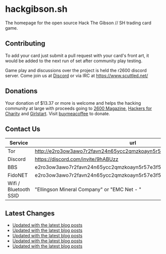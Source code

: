 # hackgibson.sh
The homepage for the open source Hack The Gibson // SH trading card game.


## Contributing

To add your card just submit a pull request with your card's front art, it would be added to the next run of set after community play testing.

Game play and discussions over the project is held the r2600 discord server. Come join us at [Discord](https://discord.com/invite/9hABUzz) or via IRC at https://www.scuttled.net/


## Donations

Your donation of $13.37 or more is welcome and helps the hacking community at large with proceeds going to [2600 Magazine](https://2600.com/), [Hackers for Charity](https://hackersforcharity.org) and [Girlstart](https://girlstart.org).  Visit [buymeacoffee](https://www.buymeacoffee.com/hackgibson.sh) to donate.


## Contact Us

Service | url
-|-
Tor | http://e2ro3ow3awo7r2favn24n65ycc2qmzkoayn5r57e3f56nvjwdcgg32ad.onion
Discord | https://discord.com/invite/9hABUzz
BBS | e2ro3ow3awo7r2favn24n65ycc2qmzkoayn5r57e3f56nvjwdcgg32ad.onion:23
FidoNET | e2ro3ow3awo7r2favn24n65ycc2qmzkoayn5r57e3f56nvjwdcgg32ad.onion:24554
Wifi / Bluetooth SSID | "Ellingson Mineral Company" or "EMC Net - <fidonet address>"

## Latest Changes
<!-- BLOG-POST-LIST:START -->
- [Updated with the latest blog posts](https://github.com/DFW2600/hackgibson.sh/commit/c7a4b2e3ad7acb7efbbb1f539424d6a92b987539)
- [Updated with the latest blog posts](https://github.com/DFW2600/hackgibson.sh/commit/e7e81c699309d992735249b9108d095d0955b19a)
- [Updated with the latest blog posts](https://github.com/DFW2600/hackgibson.sh/commit/c13999e796077ce0e91efe516106a4c877eb194e)
- [Updated with the latest blog posts](https://github.com/DFW2600/hackgibson.sh/commit/4b4161aee4c81d45b2720d3f260e5adee818e688)
- [Updated with the latest blog posts](https://github.com/DFW2600/hackgibson.sh/commit/a576ccb79e0ab8a6bf7693aaf1d38313ec8749a5)
<!-- BLOG-POST-LIST:END -->
